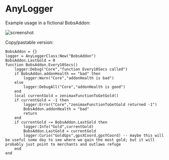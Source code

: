 # AnyLogger

Example usage in a fictional BobsAddon:

![screenshot](https://tfc.blob.core.windows.net/public/Screenshot%202023-04-10%20090217.png)


Copy/pastable version:
```
BobsAddon = {}
logger = AnyLoggerClass:New("BobsAddon")
BobsAddon.LastGold = 0
function BobsAddon.Every10Secs()
	logger:Debug("Core","function Every10Secs called")
	if BobsAddon.addonHealth == "bad" then
		logger:Warn("Core","addonHealth is bad")
	else
		logger:DebugAll("Core","addonHealth is good")
	end
	local currentGold = zenimaxFunctionToGetGold()
	if currentGold = -1 then
		logger:Error("Core","zenimaxFunctionToGetGold returned -1")
		BobsAddon.addonHealth = "bad"
		return
	end
	if currentGold ~= BobsAddon.LastGold then
		logger:Info("Gold",currentGold)
		BobsAddon.LastGold = currentGold
		logger:Curio("GoldGps",gpsXCoord,gpsYCoord) -- maybe this will be useful some day to see where we gain the most gold; but it will probably just point to merchants and outlaws refuge
	end
end
```
